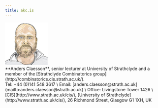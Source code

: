 ```yaml
---
title: akc.is
---
```

<div class="three columns alpha">
<a href="images/akc-fpsac09.png">
  <img id="me"
       src="images/me.png"
       alt="Anders Claesson"
       width="138px"
       />
<a/>
</div>
<div class="nine columns omega">
  **Anders Claesson**, senior lecturer at
  University of Strathclyde
  and a member of the
  [Strathclyde Combinatorics group](http://combinatorics.cis.strath.ac.uk/). <br style="margin-bottom:3px;">
  Tel: +44 (0)141 548 3617 \
  Email: [anders.claesson@strath.ac.uk](mailto:anders.claesson@strath.ac.uk) \
  Office: Livingstone Tower 1426 \
  [CIS](http://www.strath.ac.uk/cis/), [University of Strathclyde](http://www.strath.ac.uk/cis/),
  26 Richmond Street, Glasgow G1 1XH, UK
</div>
